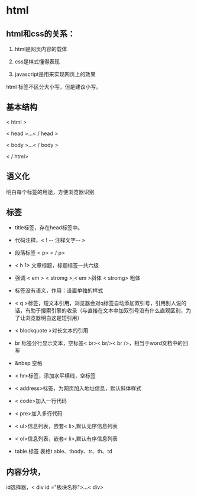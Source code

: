 # html
## html和css的关系：

1. html是网页内容的载体

2. css是样式懂得表现

3. javascript是用来实现网页上的效果

html 标签不区分大小写，但是建议小写。

## 基本结构

< html >

< head >...< / head >

< body >...< / body >

< / html> 

## 语义化

明白每个标签的用途，方便浏览器识别

## 标签

- title标签，存在head标签中。   <title>网页标签标题</title>

- 代码注释，< ! -- 注释文字-- >

- 段落标签 < p>  < / p>

- < h 1> 文章标题，标题标签一共六级

- 强调 < em >   < stromg >,< em >斜体       < stromg> 粗体

- <spon>标签没有语义，作用：设置单独的样式

- < q >标签，短文本引用，浏览器会对q标签自动添加双引号，引用别人说的话，有助于搜索引擎的收录（与直接在文本中加双引号没有什么直观区别，为了让浏览器明白这是短引用）

- < blockquote >对长文本的引用

- br 标签分行显示文本，空标签< br>< br/>< br />，相当于word文档中的回车

- &nbsp 空格

- < hr>标签，添加水平横线，空标签

- < address>标签，为网页加入地址信息，默认斜体样式

- < code>加入一行代码

- < pre>加入多行代码

- < ul>信息列表，嵌套< li>,默认无序信息列表

- < ol>信息列表，嵌套< li>,默认有序信息列表

- table 标签 表格t able、tbody、tr、th、td

## <div> 内容分块，
id选择器，<  div  id ="板块名称">...< div>



